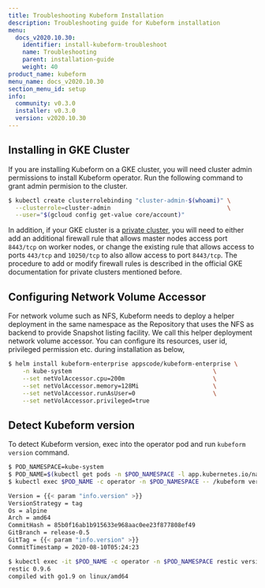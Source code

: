 ```yaml
---
title: Troubleshooting Kubeform Installation
description: Troubleshooting guide for Kubeform installation
menu:
  docs_v2020.10.30:
    identifier: install-kubeform-troubleshoot
    name: Troubleshooting
    parent: installation-guide
    weight: 40
product_name: kubeform
menu_name: docs_v2020.10.30
section_menu_id: setup
info:
  community: v0.3.0
  installer: v0.3.0
  version: v2020.10.30
---
```


## Installing in GKE Cluster

If you are installing Kubeform on a GKE cluster, you will need cluster admin permissions to install Kubeform operator. Run the following command to grant admin permision to the cluster.

```bash
$ kubectl create clusterrolebinding "cluster-admin-$(whoami)" \
  --clusterrole=cluster-admin                                 \
  --user="$(gcloud config get-value core/account)"
```

In addition, if your GKE cluster is a [private cluster](https://cloud.google.com/kubernetes-engine/docs/how-to/private-clusters), you will need to either add an additional firewall rule that allows master nodes access port `8443/tcp` on worker nodes, or change the existing rule that allows access to ports `443/tcp` and `10250/tcp` to also allow access to port `8443/tcp`. The procedure to add or modify firewall rules is described in the official GKE documentation for private clusters mentioned before.

## Configuring Network Volume Accessor

For network volume such as NFS, Kubeform needs to deploy a helper deployment in the same namespace as the Repository that uses the NFS as backend to provide Snapshot listing facility. We call this helper deployment network volume accessor. You can configure its resources, user id, privileged permission etc. during installation as below,

```bash
$ helm install kubeform-enterprise appscode/kubeform-enterprise \
    -n kube-system                                        \
    --set netVolAccessor.cpu=200m                         \
    --set netVolAccessor.memory=128Mi                     \
    --set netVolAccessor.runAsUser=0                      \
    --set netVolAccessor.privileged=true
```

## Detect Kubeform version

To detect Kubeform version, exec into the operator pod and run `kubeform version` command.

```bash
$ POD_NAMESPACE=kube-system
$ POD_NAME=$(kubectl get pods -n $POD_NAMESPACE -l app.kubernetes.io/name=kubeform -o jsonpath={.items[0].metadata.name})
$ kubectl exec $POD_NAME -c operator -n $POD_NAMESPACE -- /kubeform version

Version = {{< param "info.version" >}}
VersionStrategy = tag
Os = alpine
Arch = amd64
CommitHash = 85b0f16ab1b915633e968aac0ee23f877808ef49
GitBranch = release-0.5
GitTag = {{< param "info.version" >}}
CommitTimestamp = 2020-08-10T05:24:23

$ kubectl exec -it $POD_NAME -c operator -n $POD_NAMESPACE restic version
restic 0.9.6
compiled with go1.9 on linux/amd64
```
